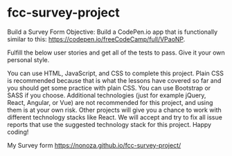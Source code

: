# fcc-survey-project
Build a Survey Form
Objective: Build a CodePen.io app that is functionally similar to this: https://codepen.io/freeCodeCamp/full/VPaoNP.

Fulfill the below user stories and get all of the tests to pass. Give it your own personal style.

You can use HTML, JavaScript, and CSS to complete this project. Plain CSS is recommended because that is what the lessons have covered so far and you should get some practice with plain CSS. You can use Bootstrap or SASS if you choose. Additional technologies (just for example jQuery, React, Angular, or Vue) are not recommended for this project, and using them is at your own risk. Other projects will give you a chance to work with different technology stacks like React. We will accept and try to fix all issue reports that use the suggested technology stack for this project. Happy coding!

My Survey form 
https://nonoza.github.io/fcc-survey-project/ 
